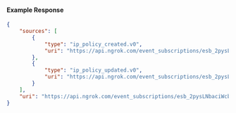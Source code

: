 <!-- Code generated for API Clients. DO NOT EDIT. -->

#### Example Response

```json
{
	"sources": [
		{
			"type": "ip_policy_created.v0",
			"uri": "https://api.ngrok.com/event_subscriptions/esb_2pysLNbaciWcbmdKmlsHbtz1G0Y/sources/ip_policy_created.v0"
		},
		{
			"type": "ip_policy_updated.v0",
			"uri": "https://api.ngrok.com/event_subscriptions/esb_2pysLNbaciWcbmdKmlsHbtz1G0Y/sources/ip_policy_updated.v0"
		}
	],
	"uri": "https://api.ngrok.com/event_subscriptions/esb_2pysLNbaciWcbmdKmlsHbtz1G0Y/sources"
}
```
